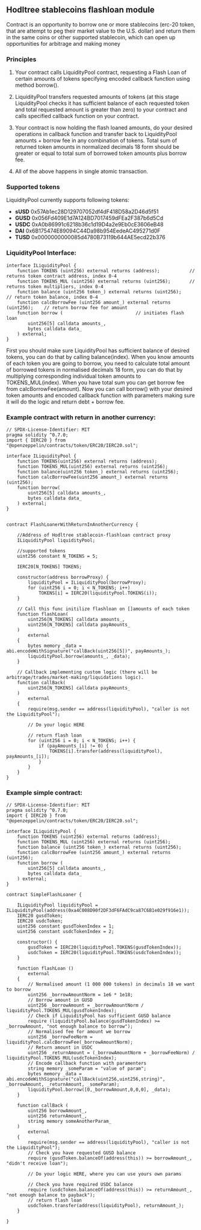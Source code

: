 ## Hodltree stablecoins flashloan module

Сontract is an opportunity to borrow one or more stablecoins (erc-20 token, that are attempt to peg their market value to the U.S. dollar) and return them in the same coins or other supported stablecoin, which can open up opportunities for arbitrage and making money

### Principles
1. Your contract calls LiquidityPool contract, requesting a Flash Loan of certain amounts of tokens specifying encoded callback function using method borrow().

2. LiquidityPool transfers requested amounts of tokens (at this stage LiquidityPool checks it has sufficient balance of each requested token and total requested amount is greater than zero) to your contract and calls specified callback function on your contract.

3. Your contract is now holding the flash loaned amounts, do your desired operations in callback function and transfer back to LiquidityPool amounts + borrow fee in any combination of tokens. Total sum of returned token amounts in normalized decimals 18 form should be greater or equal to total sum of borrowed token amounts plus borrow fee.

4. All of the above happens in single atomic transaction.


### Supported tokens
LiquidityPool currently supports following tokens:
* **sUSD** 0x57Ab1ec28D129707052df4dF418D58a2D46d5f51
* **GUSD** 0x056Fd409E1d7A124BD7017459dFEa2F387b6d5Cd
* **USDC** 0xA0b86991c6218b36c1d19D4a2e9Eb0cE3606eB48
* **DAI**  0x6B175474E89094C44Da98b954EedeAC495271d0F
* **TUSD** 0x0000000000085d4780B73119b644AE5ecd22b376

### LiquidityPool Interface:
```solidity
interface ILiquidityPool {
	function TOKENS (uint256) external returns (address);			// returns token contract address, index 0-4
	function TOKENS_MUL (uint256) external returns (uint256);		// returns token multipliers, index 0-4
	function balance (uint256 token_) external returns (uint256);		// return token balance, index 0-4
	function calcBorrowFee (uint256 amount_) external returns (uint256);	// return borrow fee for amount
	function borrow (							// initiates flash loan
		uint256[5] calldata amounts_,
		bytes calldata data_
	) external;
}
```

First you should make sure LiquidityPool has sufficient balance of desired tokens, you can do that by calling balance(index). When you know amounts of each token you are going to borrow, you need to calculate total amount of borrowed tokens in normalised decimals 18 form, you can do that by multiplying corresponding individual token amounts to TOKENS_MUL(index). When you have total sum you can get borrow fee from calcBorrowFee(amount). Now you can call borrow() with your desired token amounts and encoded callback function with parameters making sure it will do the logic and return debt + borrow fee.

### Example contract with return in another currency:

```solidity
// SPDX-License-Identifier: MIT
pragma solidity ^0.7.0;
import { IERC20 } from "@openzeppelin/contracts/token/ERC20/IERC20.sol";

interface ILiquidityPool {
    function TOKENS(uint256) external returns (address);
    function TOKENS_MUL(uint256) external returns (uint256);
    function balance(uint256 token_) external returns (uint256);
    function calcBorrowFee(uint256 amount_) external returns (uint256);
    function borrow(
        uint256[5] calldata amounts_,
        bytes calldata data_
    ) external;
}


contract FlashLoanerWithReturnInAnotherCurrency {

    //Address of Hodltree stablecoin-flashloan contract proxy
    ILiquidityPool liquidityPool;

    //supported tokens
    uint256 constant N_TOKENS = 5;

    IERC20[N_TOKENS] TOKENS;

    constructor(address borrowProxy) {
        liquidityPool = ILiquidityPool(borrowProxy);
        for (uint256 i = 0; i < N_TOKENS; i++)
            TOKENS[i] = IERC20(liquidityPool.TOKENS(i));
    }

    // Call this func initilize flashloan on []amounts of each token
    function flashLoan(
        uint256[N_TOKENS] calldata amounts_,
        uint256[N_TOKENS] calldata payAmounts_
    )
        external
    {
        bytes memory _data = abi.encodeWithSignature("callBack(uint256[5])", payAmounts_);
        liquidityPool.borrow(amounts_, _data);
    }

    // Callback implementing custom logic (there will be arbitrage/trades/market-making/liquidations logic). 
    function callBack(
        uint256[N_TOKENS] calldata payAmounts_
    )
        external
    {
        require(msg.sender == address(liquidityPool), "caller is not the LiquidityPool");

        // Do your logic HERE

        // return flash loan 
        for (uint256 i = 0; i < N_TOKENS; i++) {
            if (payAmounts_[i] != 0) {
                TOKENS[i].transfer(address(liquidityPool), payAmounts_[i]);
            }
        }
    }
}
```

### Example simple contract:

```solidity
// SPDX-License-Identifier: MIT
pragma solidity ^0.7.0;
import { IERC20 } from "@openzeppelin/contracts/token/ERC20/IERC20.sol";

interface ILiquidityPool {
    function TOKENS (uint256) external returns (address);
    function TOKENS_MUL (uint256) external returns (uint256);
    function balance (uint256 token_) external returns (uint256);
    function calcBorrowFee (uint256 amount_) external returns (uint256);
    function borrow (
        uint256[5] calldata amounts_,
        bytes calldata data_
    ) external;
}

contract SimpleFlashLoaner {

    ILiquidityPool liquidityPool = ILiquidityPool(address(0xa4C008D90f2DF3dF6FAdC9ca87C6B1e029f916e1));
    IERC20 gusdToken;
    IERC20 usdcToken;
    uint256 constant gusdTokenIndex = 1;
    uint256 constant usdcTokenIndex = 2;
    
    constructor() {
        gusdToken = IERC20(liquidityPool.TOKENS(gusdTokenIndex));
        usdcToken = IERC20(liquidityPool.TOKENS(usdcTokenIndex));
    }

    function flashLoan ()
        external
    {
        // Normalised amount (1 000 000 tokens) in decimals 18 we want to borrow
        uint256 _borrowAmountNorm = 1e6 * 1e18;
        // Borrow amount in GUSD
        uint256 _borrowAmount = _borrowAmountNorm / liquidityPool.TOKENS_MUL(gusdTokenIndex);
        // Check if LiquidityPool has sufficient GUSD balance
        require (liquidityPool.balance(gusdTokenIndex) >= _borrowAmount, "not enough balance to borrow");
        // Normalised fee for amount we borrow
        uint256 _borrowFeeNorm = liquidityPool.calcBorrowFee(_borrowAmountNorm);
        // Return amount in USDC
        uint256 _returnAmount = (_borrowAmountNorm + _borrowFeeNorm) / liquidityPool.TOKENS_MUL(usdcTokenIndex);
        // Encode callback function with paramenters
        string memory _someParam = "value of param";
        bytes memory _data = abi.encodeWithSignature("callBack(uint256,uint256,string)", _borrowAmount, _returnAmount, _someParam);
        liquidityPool.borrow([0,_borrowAmount,0,0,0], _data);
    }

    function callBack (
        uint256 borrowAmount_,
        uint256 returnAmount_,
        string memory someAnotherParam_
    )
        external
    {
        require(msg.sender == address(liquidityPool), "caller is not the LiquidityPool");
        // Check you have requested GUSD balance
        require (gusdToken.balanceOf(address(this)) >= borrowAmount_, "didn't receive loan");

        // Do your logic HERE, where you can use yours own params

        // Check you have required USDC balance
        require (usdcToken.balanceOf(address(this)) >= returnAmount_, "not enough balance to payback");
        // return flash loan 
        usdcToken.transfer(address(liquidityPool), returnAmount_);
    }

}
```